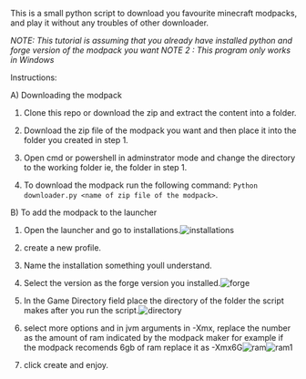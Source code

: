 This is a small python script to download you favourite minecraft modpacks, and play it without any troubles of other downloader.

*NOTE: This tutorial is assuming that you already have installed python and forge version of the modpack you want*
*NOTE 2 : This program only works in Windows*

Instructions:

A) Downloading the modpack
    
   1) Clone this repo or download the zip and extract the content into a folder.

   2) Download the zip file of the modpack you want and then place it into the folder you created in step 1.

   3) Open cmd or powershell in adminstrator mode and change the directory to the working folder ie, the folder in step 1.

   4)  To download the modpack run the following command: `Python downloader.py <name of zip file of the modpack>`.

B) To add the modpack to the launcher

   1) Open the launcher and go to installations.![installations](https://i.imgur.com/8WHP7kB.jpg)
    
   2) create a new profile.
    
   3) Name the installation something youll understand.
    
   4) Select the version as the forge version you installed.![forge](https://i.imgur.com/kMF2yiQ.jpg)
    
   5) In the Game Directory field place the directory of the folder the script makes after you run the script.![directory](https://i.imgur.com/lmCCfv2.jpg)
    
   6) select more options and in jvm arguments in -Xmx, replace the number as the amount of ram indicated by the modpack maker for example  if the modpack recomends 6gb of ram replace it as -Xmx6G![ram](https://i.imgur.com/No20cnX.jpg)![ram1](https://i.imgur.com/XGiZuDp.jpg)
    
   7) click create and enjoy.
